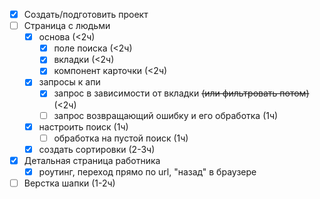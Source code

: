 - [x] Создать/подготовить проект
- [ ] Страница с людьми  
  - [x] основа (<2ч)
    - [x] поле поиска (<2ч)
    - [x] вкладки (<2ч)
    - [x] компонент карточки (<2ч)
  - [x] запросы к апи
    - [x] запрос в зависимости от вкладки ~~(или фильтровать потом)~~ (<2ч)
    - [ ] запрос возвращающий ошибку и его обработка (1ч)
  - [x] настроить поиск (1ч)
    - [ ] обработка на пустой поиск (1ч)
  - [x] создать сортировки (2-3ч)
- [x] Детальная страница работника
    - [x] роутинг, переход прямо по url, "назад" в браузере

- [ ] Верстка шапки (1-2ч)